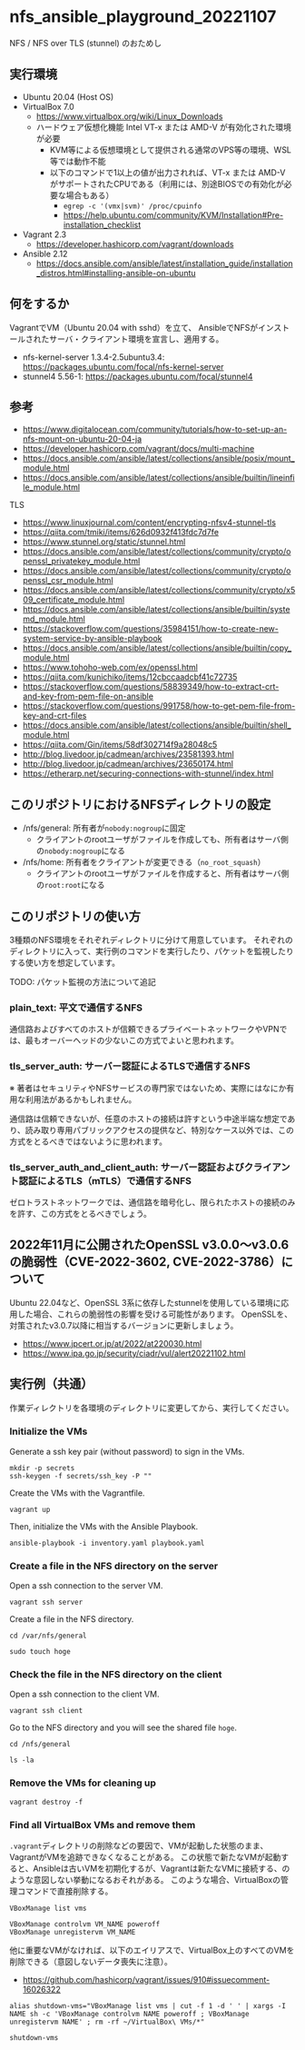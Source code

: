 # nfs_ansible_playground_20221107

NFS / NFS over TLS (stunnel) のおためし


## 実行環境

- Ubuntu 20.04 (Host OS)
- VirtualBox 7.0
  - <https://www.virtualbox.org/wiki/Linux_Downloads>
  - ハードウェア仮想化機能 Intel VT-x または AMD-V が有効化された環境が必要
    - KVM等による仮想環境として提供される通常のVPS等の環境、WSL等では動作不能
    - 以下のコマンドで1以上の値が出力されれば、VT-x または AMD-V がサポートされたCPUである（利用には、別途BIOSでの有効化が必要な場合もある）
      - `egrep -c '(vmx|svm)' /proc/cpuinfo`
      - <https://help.ubuntu.com/community/KVM/Installation#Pre-installation_checklist>
- Vagrant 2.3
  - <https://developer.hashicorp.com/vagrant/downloads>
- Ansible 2.12
  - <https://docs.ansible.com/ansible/latest/installation_guide/installation_distros.html#installing-ansible-on-ubuntu>


## 何をするか

VagrantでVM（Ubuntu 20.04 with sshd）を立て、
AnsibleでNFSがインストールされたサーバ・クライアント環境を宣言し、適用する。

- nfs-kernel-server 1.3.4-2.5ubuntu3.4: <https://packages.ubuntu.com/focal/nfs-kernel-server>
- stunnel4 5.56-1: <https://packages.ubuntu.com/focal/stunnel4>


## 参考

- <https://www.digitalocean.com/community/tutorials/how-to-set-up-an-nfs-mount-on-ubuntu-20-04-ja>
- <https://developer.hashicorp.com/vagrant/docs/multi-machine>
- <https://docs.ansible.com/ansible/latest/collections/ansible/posix/mount_module.html>
- <https://docs.ansible.com/ansible/latest/collections/ansible/builtin/lineinfile_module.html>

TLS

- <https://www.linuxjournal.com/content/encrypting-nfsv4-stunnel-tls>
- <https://qiita.com/tmiki/items/626d0932f413fdc7d7fe>
- <https://www.stunnel.org/static/stunnel.html>
- <https://docs.ansible.com/ansible/latest/collections/community/crypto/openssl_privatekey_module.html>
- <https://docs.ansible.com/ansible/latest/collections/community/crypto/openssl_csr_module.html>
- <https://docs.ansible.com/ansible/latest/collections/community/crypto/x509_certificate_module.html>
- <https://docs.ansible.com/ansible/latest/collections/ansible/builtin/systemd_module.html>
- <https://stackoverflow.com/questions/35984151/how-to-create-new-system-service-by-ansible-playbook>
- <https://docs.ansible.com/ansible/latest/collections/ansible/builtin/copy_module.html>
- <https://www.tohoho-web.com/ex/openssl.html>
- <https://qiita.com/kunichiko/items/12cbccaadcbf41c72735>
- <https://stackoverflow.com/questions/58839349/how-to-extract-crt-and-key-from-pem-file-on-ansible>
- <https://stackoverflow.com/questions/991758/how-to-get-pem-file-from-key-and-crt-files>
- <https://docs.ansible.com/ansible/latest/collections/ansible/builtin/shell_module.html>
- <https://qiita.com/Gin/items/58df302714f9a28048c5>
- <http://blog.livedoor.jp/cadmean/archives/23581393.html>
- <http://blog.livedoor.jp/cadmean/archives/23650174.html>
- <https://etherarp.net/securing-connections-with-stunnel/index.html>


## このリポジトリにおけるNFSディレクトリの設定

- /nfs/general: 所有者が`nobody:nogroup`に固定
  - クライアントのrootユーザがファイルを作成しても、所有者はサーバ側の`nobody:nogroup`になる
- /nfs/home: 所有者をクライアントが変更できる（`no_root_squash`）
  - クライアントのrootユーザがファイルを作成すると、所有者はサーバ側の`root:root`になる


## このリポジトリの使い方

3種類のNFS環境をそれぞれディレクトリに分けて用意しています。
それぞれのディレクトリに入って、実行例のコマンドを実行したり、パケットを監視したりする使い方を想定しています。

TODO: パケット監視の方法について追記

### plain_text: 平文で通信するNFS

通信路およびすべてのホストが信頼できるプライベートネットワークやVPNでは、最もオーバーヘッドの少ないこの方式でよいと思われます。

### tls_server_auth: サーバー認証によるTLSで通信するNFS

※ 著者はセキュリティやNFSサービスの専門家ではないため、実際にはなにか有用な利用法があるかもしれません。

通信路は信頼できないが、任意のホストの接続は許すという中途半端な想定であり、読み取り専用パブリックアクセスの提供など、特別なケース以外では、この方式をとるべきではないように思われます。

### tls_server_auth_and_client_auth: サーバー認証およびクライアント認証によるTLS（mTLS）で通信するNFS

ゼロトラストネットワークでは、通信路を暗号化し、限られたホストの接続のみを許す、この方式をとるべきでしょう。


## 2022年11月に公開されたOpenSSL v3.0.0～v3.0.6の脆弱性（CVE-2022-3602, CVE-2022-3786）について

Ubuntu 22.04など、OpenSSL 3系に依存したstunnelを使用している環境に応用した場合、これらの脆弱性の影響を受ける可能性があります。
OpenSSLを、対策されたv3.0.7以降に相当するバージョンに更新しましょう。

- <https://www.jpcert.or.jp/at/2022/at220030.html>
- <https://www.ipa.go.jp/security/ciadr/vul/alert20221102.html>

## 実行例（共通）

作業ディレクトリを各環境のディレクトリに変更してから、実行してください。

### Initialize the VMs

Generate a ssh key pair (without password) to sign in the VMs.

```shell
mkdir -p secrets
ssh-keygen -f secrets/ssh_key -P ""
```

Create the VMs with the Vagrantfile.

```shell
vagrant up
```

Then, initialize the VMs with the Ansible Playbook.

```shell
ansible-playbook -i inventory.yaml playbook.yaml
```

### Create a file in the NFS directory on the server

Open a ssh connection to the server VM.

```shell
vagrant ssh server
```

Create a file in the NFS directory.

```shell
cd /var/nfs/general

sudo touch hoge
```

### Check the file in the NFS directory on the client

Open a ssh connection to the client VM.

```shell
vagrant ssh client
```

Go to the NFS directory and you will see the shared file `hoge`.

```shell
cd /nfs/general

ls -la
```

### Remove the VMs for cleaning up

```shell
vagrant destroy -f
```

### Find all VirtualBox VMs and remove them

`.vagrant`ディレクトリの削除などの要因で、VMが起動した状態のまま、VagrantがVMを追跡できなくなることがある。
この状態で新たなVMが起動すると、Ansibleは古いVMを初期化するが、Vagrantは新たなVMに接続する、のような意図しない挙動になるおそれがある。
このような場合、VirtualBoxの管理コマンドで直接削除する。

```shell
VBoxManage list vms

VBoxManage controlvm VM_NAME poweroff
VBoxManage unregistervm VM_NAME
```

他に重要なVMがなければ、以下のエイリアスで、VirtualBox上のすべてのVMを削除できる（意図しないデータ喪失に注意）。

- <https://github.com/hashicorp/vagrant/issues/910#issuecomment-16026322>

```shell
alias shutdown-vms="VBoxManage list vms | cut -f 1 -d ' ' | xargs -I NAME sh -c 'VBoxManage controlvm NAME poweroff ; VBoxManage unregistervm NAME' ; rm -rf ~/VirtualBox\ VMs/*"

shutdown-vms
```
